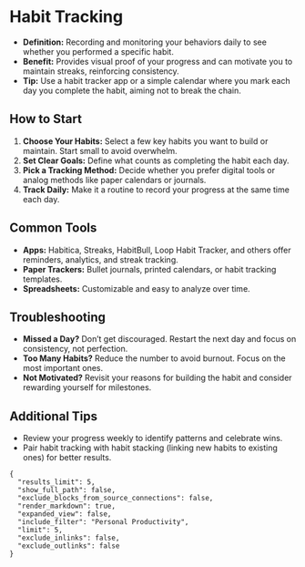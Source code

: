 # Habit Tracking

- **Definition:** Recording and monitoring your behaviors daily to see whether you performed a specific habit.
- **Benefit:** Provides visual proof of your progress and can motivate you to maintain streaks, reinforcing consistency.
- **Tip:** Use a habit tracker app or a simple calendar where you mark each day you complete the habit, aiming not to break the chain.

## How to Start

1. **Choose Your Habits:** Select a few key habits you want to build or maintain. Start small to avoid overwhelm.
2. **Set Clear Goals:** Define what counts as completing the habit each day.
3. **Pick a Tracking Method:** Decide whether you prefer digital tools or analog methods like paper calendars or journals.
4. **Track Daily:** Make it a routine to record your progress at the same time each day.

## Common Tools

- **Apps:** Habitica, Streaks, HabitBull, Loop Habit Tracker, and others offer reminders, analytics, and streak tracking.
- **Paper Trackers:** Bullet journals, printed calendars, or habit tracking templates.
- **Spreadsheets:** Customizable and easy to analyze over time.

## Troubleshooting

- **Missed a Day?** Don’t get discouraged. Restart the next day and focus on consistency, not perfection.
- **Too Many Habits?** Reduce the number to avoid burnout. Focus on the most important ones.
- **Not Motivated?** Revisit your reasons for building the habit and consider rewarding yourself for milestones.

## Additional Tips

- Review your progress weekly to identify patterns and celebrate wins.
- Pair habit tracking with habit stacking (linking new habits to existing ones) for better results.




```smart-connections
{
  "results_limit": 5,
  "show_full_path": false,
  "exclude_blocks_from_source_connections": false,
  "render_markdown": true,
  "expanded_view": false,
  "include_filter": "Personal Productivity",
  "limit": 5,
  "exclude_inlinks": false,
  "exclude_outlinks": false
}
```